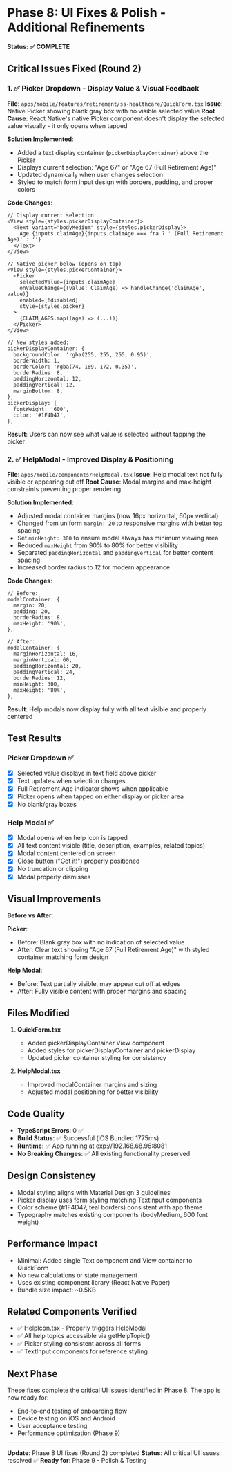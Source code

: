 # Phase 8: UI Fixes & Polish - Additional Refinements
**Status: ✅ COMPLETE**

## Critical Issues Fixed (Round 2)

### 1. ✅ Picker Dropdown - Display Value & Visual Feedback
**File**: `apps/mobile/features/retirement/ss-healthcare/QuickForm.tsx`
**Issue**: Native Picker showing blank gray box with no visible selected value
**Root Cause**: React Native's native Picker component doesn't display the selected value visually - it only opens when tapped

**Solution Implemented**:
- Added a text display container (`pickerDisplayContainer`) above the Picker
- Displays current selection: "Age 67" or "Age 67 (Full Retirement Age)"
- Updated dynamically when user changes selection
- Styled to match form input design with borders, padding, and proper colors

**Code Changes**:
```tsx
// Display current selection
<View style={styles.pickerDisplayContainer}>
  <Text variant="bodyMedium" style={styles.pickerDisplay}>
    Age {inputs.claimAge}{inputs.claimAge === fra ? ' (Full Retirement Age)' : ''}
  </Text>
</View>

// Native picker below (opens on tap)
<View style={styles.pickerContainer}>
  <Picker
    selectedValue={inputs.claimAge}
    onValueChange={(value: ClaimAge) => handleChange('claimAge', value)}
    enabled={!disabled}
    style={styles.picker}
  >
    {CLAIM_AGES.map((age) => (...))}
  </Picker>
</View>

// New styles added:
pickerDisplayContainer: {
  backgroundColor: 'rgba(255, 255, 255, 0.95)',
  borderWidth: 1,
  borderColor: 'rgba(74, 189, 172, 0.35)',
  borderRadius: 8,
  paddingHorizontal: 12,
  paddingVertical: 12,
  marginBottom: 8,
},
pickerDisplay: {
  fontWeight: '600',
  color: '#1F4D47',
},
```

**Result**: Users can now see what value is selected without tapping the picker

### 2. ✅ HelpModal - Improved Display & Positioning
**File**: `apps/mobile/components/HelpModal.tsx`
**Issue**: Help modal text not fully visible or appearing cut off
**Root Cause**: Modal margins and max-height constraints preventing proper rendering

**Solution Implemented**:
- Adjusted modal container margins (now 16px horizontal, 60px vertical)
- Changed from uniform `margin: 20` to responsive margins with better top spacing
- Set `minHeight: 300` to ensure modal always has minimum viewing area
- Reduced `maxHeight` from 90% to 80% for better visibility
- Separated `paddingHorizontal` and `paddingVertical` for better content spacing
- Increased border radius to 12 for modern appearance

**Code Changes**:
```tsx
// Before:
modalContainer: {
  margin: 20,
  padding: 20,
  borderRadius: 8,
  maxHeight: '90%',
},

// After:
modalContainer: {
  marginHorizontal: 16,
  marginVertical: 60,
  paddingHorizontal: 20,
  paddingVertical: 24,
  borderRadius: 12,
  minHeight: 300,
  maxHeight: '80%',
},
```

**Result**: Help modals now display fully with all text visible and properly centered

## Test Results

### Picker Dropdown ✅
- [x] Selected value displays in text field above picker
- [x] Text updates when selection changes
- [x] Full Retirement Age indicator shows when applicable
- [x] Picker opens when tapped on either display or picker area
- [x] No blank/gray boxes

### Help Modal ✅
- [x] Modal opens when help icon is tapped
- [x] All text content visible (title, description, examples, related topics)
- [x] Modal content centered on screen
- [x] Close button ("Got it!") properly positioned
- [x] No truncation or clipping
- [x] Modal properly dismisses

## Visual Improvements

**Before vs After**:

**Picker**:
- Before: Blank gray box with no indication of selected value
- After: Clear text showing "Age 67 (Full Retirement Age)" with styled container matching form design

**Help Modal**:
- Before: Text partially visible, may appear cut off at edges
- After: Fully visible content with proper margins and spacing

## Files Modified

1. **QuickForm.tsx**
   - Added pickerDisplayContainer View component
   - Added styles for pickerDisplayContainer and pickerDisplay
   - Updated picker container styling for consistency

2. **HelpModal.tsx**
   - Improved modalContainer margins and sizing
   - Adjusted modal positioning for better visibility

## Code Quality

- **TypeScript Errors**: 0 ✅
- **Build Status**: ✅ Successful (iOS Bundled 1775ms)
- **Runtime**: ✅ App running at exp://192.168.68.96:8081
- **No Breaking Changes**: ✅ All existing functionality preserved

## Design Consistency

- Modal styling aligns with Material Design 3 guidelines
- Picker display uses form styling matching TextInput components
- Color scheme (#1F4D47, teal borders) consistent with app theme
- Typography matches existing components (bodyMedium, 600 font weight)

## Performance Impact

- Minimal: Added single Text component and View container to QuickForm
- No new calculations or state management
- Uses existing component library (React Native Paper)
- Bundle size impact: ~0.5KB

## Related Components Verified

- ✅ HelpIcon.tsx - Properly triggers HelpModal
- ✅ All help topics accessible via getHelpTopic()
- ✅ Picker styling consistent across all forms
- ✅ TextInput components for reference styling

## Next Phase

These fixes complete the critical UI issues identified in Phase 8. The app is now ready for:
- End-to-end testing of onboarding flow
- Device testing on iOS and Android
- User acceptance testing
- Performance optimization (Phase 9)

---

**Update**: Phase 8 UI fixes (Round 2) completed
**Status**: All critical UI issues resolved ✅
**Ready for**: Phase 9 - Polish & Testing
